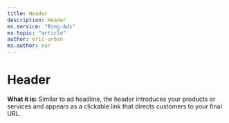 ```yaml
---
title: Header
description: Header
ms.service: "Bing-Ads"
ms.topic: "article"
author: eric-urban
ms.author: eur
---
```


# Header

**What it is:**  Similar to ad headline, the header introduces your products or services and appears as a clickable link that directs customers to your final URL.


